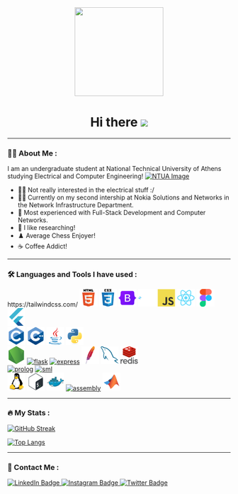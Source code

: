 <div align="center">
  <img src="https://media.giphy.com/media/v1.Y2lkPTc5MGI3NjExYTEwNTMyZDMxZDgwYjg2NzU4MTY4MWI4YzNmYTFkZmE4MjU1MmUzNSZlcD12MV9pbnRlcm5hbF9naWZzX2dpZklkJmN0PXM/zr8fjYMibDWBlTpbMU/giphy-downsized-large.gif" width="200" height="200"/>
  <h1>
  Hi there
  <img src="https://media.giphy.com/media/hvRJCLFzcasrR4ia7z/giphy.gif" width="30px"/>
</h1>
</div>

---

### :student: About Me :

I am an undergraduate student at National Technical University of Athens studying Electrical and Computer Engineering!
<a href="https://www.ntua.gr/en/"><img src="https://i.ibb.co/4FzgjCZ/2.png" width="40" alt="NTUA Image" border="0"></a>
- :surfing_man:  Not really interested in the electrical stuff :/
- :technologist: Currently on my second intership at Nokia Solutions and Networks in the Network Infrastructure Department.
- :muscle: Most experienced with Full-Stack Development and Computer Networks.
- :telescope: I like researching!
- :chess_pawn: Average Chess Enjoyer!
- :coffee: Coffee Addict!

---

### :hammer_and_wrench: Languages and Tools I have used :
<div>
  https://tailwindcss.com/
  <a href="https://developer.mozilla.org/en-US/docs/Glossary/HTML5"><img src="https://github.com/devicons/devicon/blob/master/icons/html5/html5-original-wordmark.svg" title="HTML" alt="HTML" width="40" height="40"/></a>
  <a href="https://developer.mozilla.org/en-US/docs/Web/CSS"><img src="https://github.com/devicons/devicon/blob/master/icons/css3/css3-original-wordmark.svg" title="CSS" alt="CSS" width="40" height="40"/></a>
  <a href="https://getbootstrap.com/"><img src="https://github.com/devicons/devicon/blob/master/icons/bootstrap/bootstrap-original.svg" title="Bootstrap" alt="Bootstrap" width="40" height="40"/></a>
  <a href="https://tailwindcss.com/"><img src="https://github.com/devicons/devicon/blob/master/icons/tailwindcss/tailwindcss-original-wordmark.svg" title="Tailwind CSS" alt="Tailwind" width="40" height="40"/></a>
  <a href="https://www.javascript.com/"><img src="https://github.com/devicons/devicon/blob/master/icons/javascript/javascript-original.svg" title="Javscript" alt="Javascript" width="40" height="40"/></a>
  <a href="https://legacy.reactjs.org"><img src="https://github.com/devicons/devicon/blob/master/icons/react/react-original.svg" title="React" alt="React" width="40" height="40"/></a>
  <a href="https://www.figma.com"><img src="https://github.com/devicons/devicon/blob/master/icons/figma/figma-original.svg" title="Figma" alt="Figma" width="40" height="40"/></a>
  <a href="https://flutter.dev"><img src="https://github.com/devicons/devicon/blob/master/icons/flutter/flutter-original.svg" title="Flutter" alt="Flutter" width="40" height="40"/></a>
</div>
<div>
  <a href="https://www.w3schools.com/c/c_intro.php"><img src="https://github.com/devicons/devicon/blob/master/icons/c/c-original.svg" title="C" alt="C" width="40" height="40"/></a>
  <a href="https://www.w3schools.com/cpp/cpp_intro.asp"><img src="https://github.com/devicons/devicon/blob/master/icons/cplusplus/cplusplus-original.svg" title="C++" alt="C++" width="40" height="40"/></a>
  <a href="https://www.java.com/en/"><img src="https://github.com/devicons/devicon/blob/master/icons/java/java-original.svg" title="java" alt="java" width="40" height="40"/></a>
  <a href="https://www.python.org/"><img src="https://github.com/devicons/devicon/blob/master/icons/python/python-original.svg" title="python" alt="python" width="40" height="40"/></a>
</div>
<div>
  <a href="https://nodejs.org/en"><img src="https://github.com/devicons/devicon/blob/master/icons/nodejs/nodejs-original.svg" title="nodejs" alt="nodejs" width="40" height="40"/></a>
  <a href="https://flask.palletsprojects.com/en/2.3.x/"><img src="https://www.pngkey.com/png/detail/98-985032_flask-logo-flask-python-icon.png" title="flask" alt="flask" width="40" height="40"/></a>
  <a href="https://expressjs.com/"><img src="https://encrypted-tbn0.gstatic.com/images?q=tbn:ANd9GcQViCroqviMgyMunS1DAp91MIP6_1yla73k1O9bkt0tGQ&s" title="express" alt="express" width="40" height="40"/></a>
  <a href="https://httpd.apache.org/"><img src="https://github.com/devicons/devicon/blob/master/icons/apache/apache-original.svg" title="apache" alt="apache" width="40" height="40"/></a>
  <a href="https://www.mysql.com/"><img src="https://github.com/devicons/devicon/blob/master/icons/mysql/mysql-original.svg" title="mysql" alt="mysql" width="40" height="40"/></a>
  <a href="https://redis.io/"><img src="https://github.com/devicons/devicon/blob/master/icons/redis/redis-original-wordmark.svg" title="Redis" alt="Redis" width="40" height="40"/></a>
</div>
<div>
  <a href="https://www.swi-prolog.org/"><img src="https://dashboard.snapcraft.io/site_media/appmedia/2020/04/Prolog-logo-512.png" title="prolog" alt="prolog" width="40" height="40"/></a>
  <a href="https://www.smlnj.org/"><img src="https://www.cs.unm.edu/~darko/smlnj/GIFS/Logo4.jpeg" title="sml" alt="sml" width="40" height="40"/></a>
</div>
<div>
  <a href="https://www.linux.org/"><img src="https://github.com/devicons/devicon/blob/master/icons/linux/linux-original.svg" title="linux" alt="linux" width="40" height="40"/></a>
  <a href="https://www.gnu.org/software/bash/"><img src="https://github.com/devicons/devicon/blob/master/icons/bash/bash-original.svg" title="bash" alt="bash" width="40" height="40"/></a>
  <a href="https://www.docker.com/"><img src="https://github.com/devicons/devicon/blob/master/icons/docker/docker-original.svg" title="docker" alt="docker" width="40" height="40"/></a>
  <a href="https://en.wikipedia.org/wiki/Assembly_language"><img src="https://www.ptinstitute.in/wp-content/uploads/2015/12/unnamed.png" title="assembly" alt="assembly" width="40" height="40"/></a>
  <a href="https://www.mathworks.com/products/matlab.html"><img src="https://github.com/devicons/devicon/blob/master/icons/matlab/matlab-original.svg" title="matlab" alt="matlab" width="40" height="40"/></a>
</div>

---

### :fire: My Stats :

[![GitHub Streak](http://github-readme-streak-stats.herokuapp.com?user=johnbas321&theme=dark&background=000000)](https://git.io/streak-stats)

[![Top Langs](https://github-readme-stats.vercel.app/api/top-langs/?username=johnbas321&layout=compact&theme=vision-friendly-dark)](https://github.com/anuraghazra/github-readme-stats)

---

### :round_pushpin: Contact Me :

<div id="badges">
  <a href="https://www.linkedin.com/in/john-basdekis-a8884119a/">
    <img src="https://img.shields.io/badge/LinkedIn-blue?style=for-the-badge&logo=linkedin&logoColor=white" alt="LinkedIn Badge"/>
  </a>
  <a href="https://www.instagram.com/giannis.basdekis/">
    <img src="https://img.shields.io/badge/Instragram-orange?style=for-the-badge&logo=instagram&logoColor=white" alt="Instagram Badge"/>
  </a>
  <a href="mailto:johnbas321@gmail.com">
    <img src="https://img.shields.io/badge/Gmail-red?style=for-the-badge&logo=gmail&logoColor=white" alt="Twitter Badge"/>
  </a>
</div>
